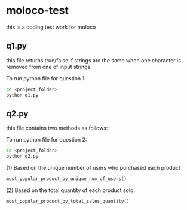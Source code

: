 # moloco-test
this is a coding test work for moloco

## q1.py
this file returns true/false if strings are the same when one character is removed from one of input strings  

To run python file for question 1:
```bash
cd <project_folder>
python q1.py
```

## q2.py
this file contains two methods as follows:

To run python file for question 2:
```bash
cd <project_folder>
python q2.py
```

(1) Based on the unique number of users who purchased each product
```python
most_popular_product_by_unique_num_of_users()
``` 

(2) Based on the total quantity of each product sold.
```python
most_popular_product_by_total_sales_quantity()
``` 
